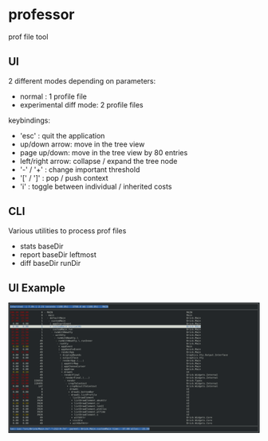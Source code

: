 professor
=========

prof file tool

UI
--

2 different modes depending on parameters:

* normal : 1 profile file
* experimental diff mode: 2 profile files

keybindings:

* 'esc' : quit the application
* up/down arrow: move in the tree view
* page up/down: move in the tree view by 80 entries
* left/right arrow: collapse / expand the tree node
* '-' / '+' : change important threshold
* '[' / ']' : pop / push context
* 'i' : toggle between individual / inherited costs

CLI
---

Various utilities to process prof files

* stats baseDir
* report baseDir leftmost
* diff baseDir runDir

UI Example
----------

![UI](https://raw.githubusercontent.com/vincenthz/professor/master/examples/screenshot.png)
